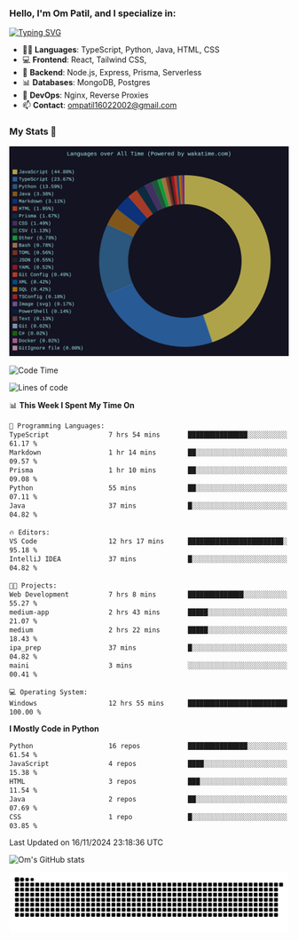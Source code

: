 <h3>Hello, I'm Om Patil, and I specialize in:</h3>

[![Typing SVG](https://readme-typing-svg.demolab.com?font=Fira+Code&pause=1000&color=00F7F6&width=435&lines=Full+Stack+Developer;Node.js+Backend+Developer;React+Frontend+Developer)](https://git.io/typing-svg)

<ul>
  <li>👨‍💻 <strong>Languages</strong>: TypeScript, Python, Java, HTML, CSS</li>
  <li>💻 <strong>Frontend</strong>: React, Tailwind CSS,  </li>
  <li>🦄 <strong>Backend</strong>: Node.js, Express, Prisma, Serverless </li>
  <li>📊 <strong>Databases</strong>: MongoDB, Postgres</li>
  <li>🚀 <strong>DevOps</strong>: Nginx, Reverse Proxies</li>
  <li>📫 <strong>Contact</strong>: <a href="mailto:ompatil16022002@gmail.com">ompatil16022002@gmail.com</a></li>
</ul>


<h3>My Stats 💯</h3>

<img src="wakatime-stats.svg" alt="Wakatime Stats" width="600"/>

<!--  [![Top Langs](https://github-readme-stats.vercel.app/api/top-langs/?username=9OmP&layout=compact&theme=radical)](https://github.com/anuraghazra/github-readme-stats) -->

<!--START_SECTION:waka-->
![Code Time](http://img.shields.io/badge/Code%20Time-106%20hrs%2015%20mins-blue)

![Lines of code](https://img.shields.io/badge/From%20Hello%20World%20I%27ve%20Written-1.5%20million%20lines%20of%20code-blue)

📊 **This Week I Spent My Time On** 

```text
💬 Programming Languages: 
TypeScript               7 hrs 54 mins       ███████████████░░░░░░░░░░   61.17 % 
Markdown                 1 hr 14 mins        ██░░░░░░░░░░░░░░░░░░░░░░░   09.57 % 
Prisma                   1 hr 10 mins        ██░░░░░░░░░░░░░░░░░░░░░░░   09.08 % 
Python                   55 mins             ██░░░░░░░░░░░░░░░░░░░░░░░   07.11 % 
Java                     37 mins             █░░░░░░░░░░░░░░░░░░░░░░░░   04.82 % 

🔥 Editors: 
VS Code                  12 hrs 17 mins      ████████████████████████░   95.18 % 
IntelliJ IDEA            37 mins             █░░░░░░░░░░░░░░░░░░░░░░░░   04.82 % 

🐱‍💻 Projects: 
Web Development          7 hrs 8 mins        ██████████████░░░░░░░░░░░   55.27 % 
medium-app               2 hrs 43 mins       █████░░░░░░░░░░░░░░░░░░░░   21.07 % 
medium                   2 hrs 22 mins       █████░░░░░░░░░░░░░░░░░░░░   18.43 % 
ipa_prep                 37 mins             █░░░░░░░░░░░░░░░░░░░░░░░░   04.82 % 
maini                    3 mins              ░░░░░░░░░░░░░░░░░░░░░░░░░   00.41 % 

💻 Operating System: 
Windows                  12 hrs 55 mins      █████████████████████████   100.00 % 
```

**I Mostly Code in Python** 

```text
Python                   16 repos            ███████████████░░░░░░░░░░   61.54 % 
JavaScript               4 repos             ████░░░░░░░░░░░░░░░░░░░░░   15.38 % 
HTML                     3 repos             ███░░░░░░░░░░░░░░░░░░░░░░   11.54 % 
Java                     2 repos             ██░░░░░░░░░░░░░░░░░░░░░░░   07.69 % 
CSS                      1 repo              █░░░░░░░░░░░░░░░░░░░░░░░░   03.85 % 
```




 Last Updated on 16/11/2024 23:18:36 UTC
<!--END_SECTION:waka-->

![Om's GitHub stats](https://github-readme-stats.vercel.app/api?username=9OmP&show_icons=true&theme=radical)

![snake gif](https://github.com/9OmP/9OmP/blob/output/github-contribution-grid-snake-dark.svg)


